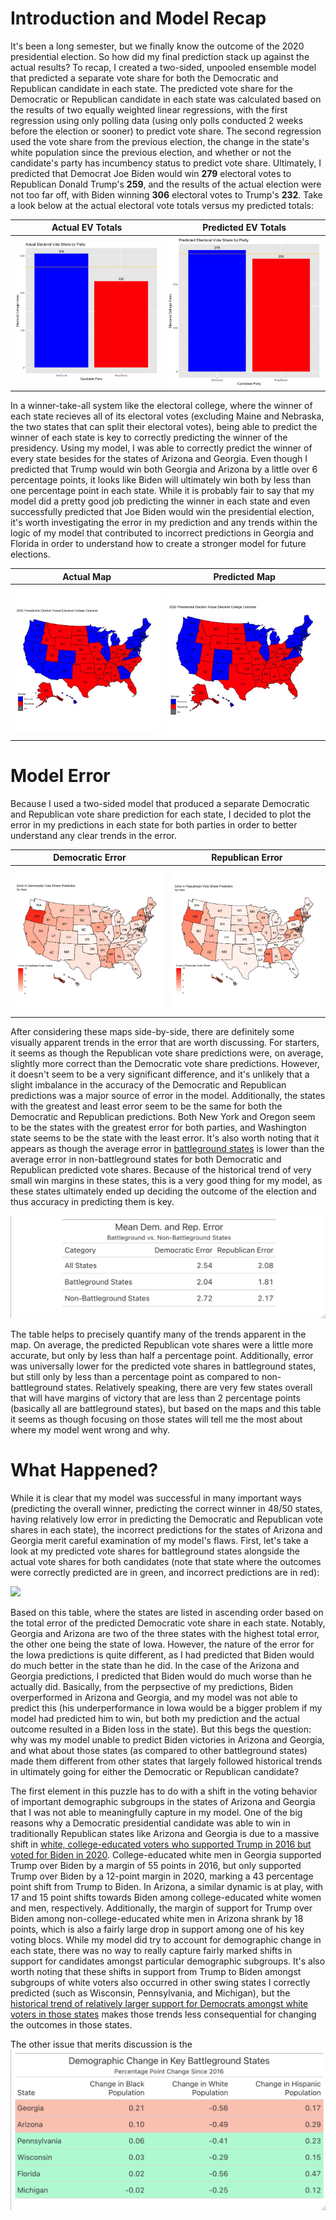 # Introduction and Model Recap

It's been a long semester, but we finally know the outcome of the 2020 presidential election. So how did my final prediction stack up against the actual results? To recap, I created a two-sided, unpooled ensemble model that predicted a separate vote share for both the Democratic and Republican candidate in each state. The predicted vote share for the Democratic or Republican candidate in each state was calculated based on the results of two equally weighted linear regressions, with the first regression using only polling data (using only polls conducted 2 weeks before the election or sooner) to predict vote share. The second regression used the vote share from the previous election, the change in the state's white population since the previous election, and whether or not the candidate's party has incumbency status to predict vote share. Ultimately, I predicted that Democrat Joe Biden would win **279** electoral votes to Republican Donald Trump's **259**, and the results of the actual election were not too far off, with Biden winning **306** electoral votes to Trump's **232**. Take a look below at the actual electoral vote totals versus my predicted totals:

  Actual EV Totals         |  Predicted EV Totals
:-------------------------:|:-------------------------:
![](actual_bargraph.jpeg)  |  ![](predicted_bargraph.jpeg)

In a winner-take-all system like the electoral college, where the winner of each state recieves all of its electoral votes (excluding Maine and Nebraska, the two states that can split their electoral votes), being able to predict the winner of each state is key to correctly predicting the winner of the presidency. Using my model, I was able to correctly predict the winner of every state besides for the states of Arizona and Georgia. Even though I predicted that Trump would win both Georgia and Arizona by a little over 6 percentage points, it looks like Biden will ultimately win both by less than one percentage point in each state. While it is probably fair to say that my model did a pretty good job predicting the winner in each state and even successfully predicted that Joe Biden would win the presidential election, it's worth investigating the error in my prediction and any trends within the logic of my model that contributed to incorrect predictions in Georgia and Florida in order to understand how to create a stronger model for future elections. 

  Actual Map         |  Predicted Map
:-------------------------:|:-------------------------:
![](actual_outcome.jpeg)  |  ![](predicted_outcome.jpeg)

# Model Error 

Because I used a two-sided model that produced a separate Democratic and Republican vote share prediction for each state, I decided to plot the error in my predictions in each state for both parties in order to better understand any clear trends in the error.

  Democratic Error        |  Republican Error
:-------------------------:|:-------------------------:
![](dem_error.jpeg)  |  ![](rep_error.jpeg)

After considering these maps side-by-side, there are definitely some visually apparent trends in the error that are worth discussing. For starters, it seems as though the Republican vote share predictions were, on average, slightly more correct than the Democratic vote share predictions. However, it doesn't seem to be a very significant difference, and it's unlikely that a slight imbalance in the accuracy of the Democratic and Republican predictions was a major source of error in the model. Additionally, the states with the greatest and least error seem to be the same for both the Democratic and Republican predictions. Both New York and Oregon seem to be the states with the greatest error for both parties, and Washington state seems to be the state with the least error. It's also worth noting that it appears as though the average error in [battleground states](https://www.nytimes.com/interactive/2020/us/elections/electoral-college-battleground-states.html) is lower than the average error in non-battleground states for both Democratic and Republican predicted vote shares. Because of the historical trend of very small win margins in these states, this is a very good thing for my model, as these states ultimately ended up deciding the outcome of the election and thus accuracy in predicting them is key.


![](mean_errors.png)

The table helps to precisely quantify many of the trends apparent in the map. On average, the predicted Republican vote shares were a little more accurate, but only by less than half a percentage point. Additionally, error was universally lower for the predicted vote shares in battleground states, but still only by less than a percentage point as compared to non-battleground states. Relatively speaking, there are very few states overall that will have margins of victory that are less than 2 percentage points (basically all are battleground states), but based on the maps and this table it seems as though focusing on those states will tell me the most about where my model went wrong and why.

# What Happened? 

While it is clear that my model was successful in many important ways (predicting the overall winner, predicting the correct winner in 48/50 states, having relatively low error in predicting the Democratic and Republican vote shares in each state), the incorrect predictions for the states of Arizona and Georgia merit careful examination of my model's flaws. First, let's take a look at my predicted vote shares for battleground states alongside the actual vote shares for both candidates (note that state where the outcomes were correctly predicted are in green, and incorrect predictions are in red):

![](actual_predicted_margins.png)

Based on this table, where the states are listed in ascending order based on the total error of the predicted Democratic vote share in each state. Notably, Georgia and Arizona are two of the three states with the highest total error, the other one being the state of Iowa. However, the nature of the error for the Iowa predictions is quite different, as I had predicted that Biden would do much better in the state than he did. In the case of the Arizona and Georgia predictions, I predicted that Biden would do much worse than he actually did. Basically, from the perpsective of my predictions, Biden overperformed in Arizona and Georgia, and my model was not able to predict this (his underperformance in Iowa would be a bigger problem if my model had predicted him to win, but both my prediction and the actual outcome resulted in a Biden loss in the state). But this begs the question: why was my model unable to predict Biden victories in Arizona and Georgia, and what about those states (as compared to other battleground states) made them different from other states that largely followed historical trends in ultimately going for either the Democratic or Republican candidate?

The first element in this puzzle has to do with a shift in the voting behavior of important demographic subgroups in the states of Arizona and Georgia that I was not able to meaningfully capture in my model. One of the big reasons why a Democratic presidential candidate was able to win in traditionally Republican states like Arizona and Georgia is due to a massive shift in [white, college-educated voters who supported Trump in 2016 but voted for Biden in 2020](https://www.brookings.edu/research/2020-exit-polls-show-a-scrambling-of-democrats-and-republicans-traditional-bases/). College-educated white men in Georgia supported Trump over Biden by a margin of 55 points in 2016, but only supported Trump over Biden by a 12-point margin in 2020, marking a 43 percentage point shift from Trump to Biden. In Arizona, a similar dynamic is at play, with 17 and 15 point shifts towards Biden among college-educated white women and men, respectively. Additionally, the margin of support for Trump over Biden among non-college-educated white men in Arizona shrank by 18 points, which is also a fairly large drop in support among one of his key voting blocs. While my model did try to account for demographic change in each state, there was no way to really capture fairly marked shifts in support for candidates amongst particular demographic subgroups. It's also worth noting that these shifts in support from Trump to Biden amongst subgroups of white voters also occurred in other swing states I correctly predicted (such as Wisconsin, Pennsylvania, and Michigan), but the [historical trend of relatively larger support for Democrats amongst white voters in those states](https://prospect.org/power/michigan-pennsylvania-wisconsin-understanding-key-demographic-differences/) makes those trends less consequential for changing the outcomes in those states. 

The other issue that merits discussion is the 
![](demog_change.png)
